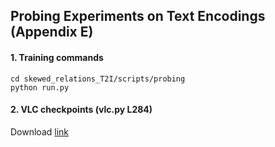 ## Probing Experiments on Text Encodings (Appendix E)

#### 1. Training commands

```
cd skewed_relations_T2I/scripts/probing
python run.py
```

#### 2. VLC checkpoints (vlc.py L284)
Download [link](https://drive.google.com/file/d/1iHdwAnRedxbn3XIrPQsCqIydw8zxWYjn/view?usp=sharing)